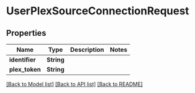 # UserPlexSourceConnectionRequest

## Properties

Name | Type | Description | Notes
------------ | ------------- | ------------- | -------------
**identifier** | **String** |  | 
**plex_token** | **String** |  | 

[[Back to Model list]](../README.md#documentation-for-models) [[Back to API list]](../README.md#documentation-for-api-endpoints) [[Back to README]](../README.md)


